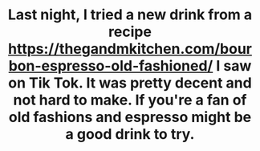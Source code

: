 ---
title: "Last night, I tried a new drink from a recipe https://thegandmkitchen.com/bourbon-espresso-old-fashioned/ I saw on Tik Tok. It was pretty decent and not hard to make. If you're a fan of old fashions and espresso might be a good drink to try."
description: "Last night, I tried a new drink from a recipe https://thegandmkitchen.com/bourbon-espresso-old-fashioned/ I saw on Tik Tok. It was pretty decent and not hard to make. If you're a fan of old fashions and espresso might be a good drink to try."
publishDate: 2024-03-03
tags: 
  - post
  - note
categories:
  - coffee
  - life
---
